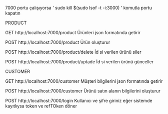 7000 portu çalışıyorsa ' sudo kill $(sudo lsof -t -i:3000) ' komutla portu kapatın

PRODUCT

GET http://localhost:7000/product Ürünleri json formatında getirir

POST http://localhost:7000/product Ürün oluşturur

POST http://localhost:7000/product/delete İd si verilen ürünü siler

POST http://localhost:7000/product/uptade İd si verilen ürünü günceller

CUSTOMER

GET http://localhost:7000/customer Müşteri bilgilerini json formatında getirir

POST http://localhost:7000/customer Ürünü satın alanın bilgilerini oluşturur

POST http://localhost:7000/login Kullanıcı ve şifre giriniz eğer sistemde kayıtlıysa token ve refTOken döner
